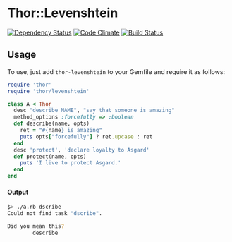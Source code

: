 # Thor::Levenshtein
[![Dependency Status](https://gemnasium.com/jimjh/thor-levenshtein.png)](https://gemnasium.com/jimjh/thor-levenshtein)
[![Code Climate](https://codeclimate.com/github/jimjh/thor-levenshtein.png)](https://codeclimate.com/github/jimjh/thor-levenshtein)
[![Build Status](https://travis-ci.org/jimjh/thor-levenshtein.png?branch=master)](https://travis-ci.org/jimjh/thor-levenshtein)

## Usage
To use, just add `thor-levenshtein` to your Gemfile and require it as follows:

```ruby
require 'thor'
require 'thor/levenshtein'

class A < Thor
  desc "describe NAME", "say that someone is amazing"
  method_options :forcefully => :boolean
  def describe(name, opts)
    ret = "#{name} is amazing"
    puts opts["forcefully"] ? ret.upcase : ret
  end
  desc 'protect', 'declare loyalty to Asgard'
  def protect(name, opts)
    puts 'I live to protect Asgard.'
  end
end
```

#### Output
```sh
$> ./a.rb dscribe
Could not find task "dscribe".

Did you mean this?
        describe
```
